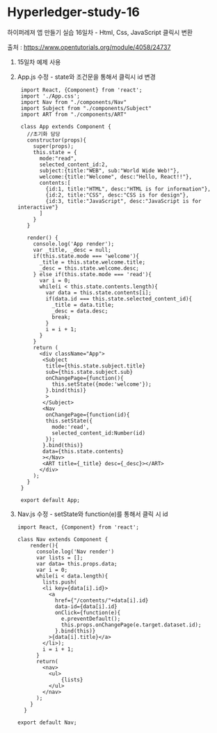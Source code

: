 # Hyperledger-study-16

하이퍼레져 앱 만들기 실습 16일차 - Html, Css, JavaScript 클릭시 변환

출처 : https://www.opentutorials.org/module/4058/24737

1. 15일차 예제 사용

2. App.js 수정 - state와 조건문을 통해서 클릭시 id 변경

        import React, {Component} from 'react';
        import './App.css';
        import Nav from "./components/Nav"
        import Subject from "./components/Subject"
        import ART from "./components/ART"

        class App extends Component {
          //초기화 담당
          constructor(props){
            super(props);
            this.state = {
              mode:"read",
              selected_content_id:2,
              subject:{title:"WEB", sub:"World Wide Web!"},
              welcome:{title:"Welcome", desc:"Hello, React!!"},
              contents:[
                {id:1, title:"HTML", desc:"HTML is for information"},
                {id:2, title:"CSS", desc:"CSS is for design"},
                {id:3, title:"JavaScript", desc:"JavaScript is for interactive"}
              ]
            }
          }

          render() {
            console.log('App render');
            var _title, _desc = null;
            if(this.state.mode === 'welcome'){
              _title = this.state.welcome.title;
              _desc = this.state.welcome.desc;
            } else if(this.state.mode === 'read'){
              var i = 0;
              while(i < this.state.contents.length){
                var data = this.state.contents[i];
                if(data.id === this.state.selected_content_id){
                  _title = data.title;
                  _desc = data.desc;
                  break;
                }
                i = i + 1;
              }
            }
            return (
              <div className="App">
               <Subject 
                title={this.state.subject.title} 
                sub={this.state.subject.sub}
                onChangePage={function(){
                  this.setState({mode:'welcome'});
                }.bind(this)}
                >
               </Subject>
               <Nav 
                onChangePage={function(id){
                this.setState({
                  mode:'read',
                  selected_content_id:Number(id)
                });
               }.bind(this)}
               data={this.state.contents}
               ></Nav>
               <ART title={_title} desc={_desc}></ART>
              </div>
            );
          }  
        }

        export default App;
        
 3. Nav.js 수정 - setState와 function(e)를 통해서 클릭 시 id 
 
        import React, {Component} from 'react';

        class Nav extends Component {
            render(){
              console.log('Nav render')
              var lists = [];
              var data= this.props.data;
              var i = 0;
              while(i < data.length){
                lists.push(
                <li key={data[i].id}>
                  <a 
                    href={"/contents/"+data[i].id}
                    data-id={data[i].id}
                    onClick={function(e){
                      e.preventDefault();
                      this.props.onChangePage(e.target.dataset.id);
                    }.bind(this)}
                  >{data[i].title}</a>
                </li>);
                i = i + 1;
              }
              return(
                <nav>
                  <ul>
                      {lists}
                  </ul>
                </nav>
              );
            }
          }

        export default Nav;
